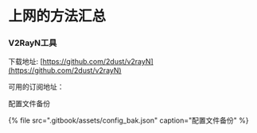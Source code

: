 # 上网的方法汇总

### V2RayN工具

下载地址: [https://github.com/2dust/v2rayN](https://github.com/2dust/v2rayN)

可用的订阅地址：

配置文件备份

{% file src=".gitbook/assets/config\_bak.json" caption="配置文件备份" %}







